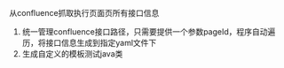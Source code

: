 从confluence抓取执行页面页所有接口信息
1. 统一管理confluence接口路径，只需要提供一个参数pageId，程序自动遍历，将接口信息生成到指定yaml文件下
2. 生成自定义的模板测试java类
